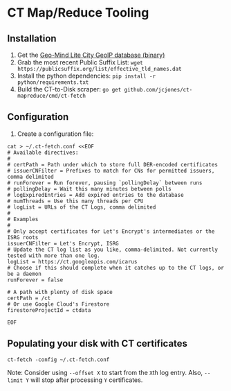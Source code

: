 # CT Map/Reduce Tooling

## Installation

1. Get the [Geo-Mind Lite City GeoIP database (binary)](https://dev.maxmind.com/geoip/geoip2/geolite2/)
1. Grab the most recent Public Suffix List: `wget https://publicsuffix.org/list/effective_tld_names.dat`
1. Install the python dependencies: `pip install -r python/requirements.txt`
1. Build the CT-to-Disk scraper: `go get github.com/jcjones/ct-mapreduce/cmd/ct-fetch`

## Configuration

1. Create a configuration file:

```
cat > ~/.ct-fetch.conf <<EOF
# Available directives:
#
# certPath = Path under which to store full DER-encoded certificates
# issuerCNFilter = Prefixes to match for CNs for permitted issuers, comma delimited
# runForever = Run forever, pausing `pollingDelay` between runs
# pollingDelay = Wait this many minutes between polls
# logExpiredEntries = Add expired entries to the database
# numThreads = Use this many threads per CPU
# logList = URLs of the CT Logs, comma delimited
#
# Examples
#
# Only accept certificates for Let's Encrypt's intermediates or the ISRG roots
issuerCNFilter = Let's Encrypt, ISRG
# Update the CT log list as you like, comma-delimited. Not currently tested with more than one log.
logList = https://ct.googleapis.com/icarus
# Choose if this should complete when it catches up to the CT logs, or be a daemon
runForever = false

# A path with plenty of disk space
certPath = /ct
# Or use Google Cloud's Firestore
firestoreProjectId = ctdata

EOF
```

## Populating your disk with CT certificates

```
ct-fetch -config ~/.ct-fetch.conf
```
Note: Consider using `--offset X` to start from the `X`th log entry. Also, `--limit Y` will stop after
processing `Y` certificates.
